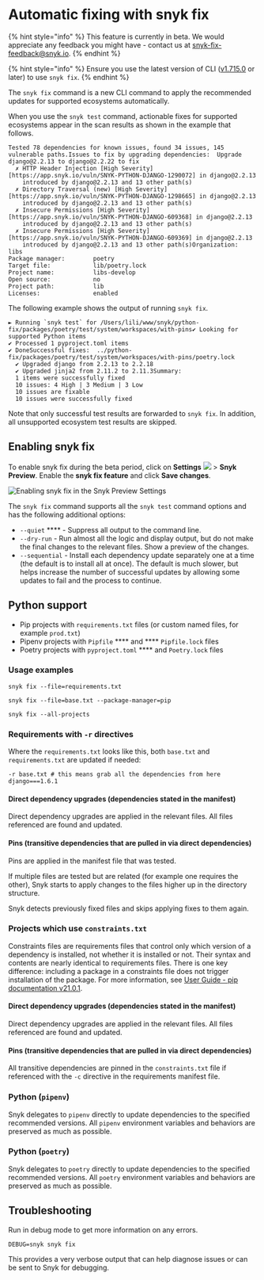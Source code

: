 # Automatic fixing with snyk fix

{% hint style="info" %}
This feature is currently in beta. We would appreciate any feedback you might have - contact us at [snyk-fix-feedback@snyk.io](mailto:snyk-fix-feedback@snyk.io).
{% endhint %}

{% hint style="info" %}
Ensure you use the latest version of CLI ([v1.715.0](https://github.com/snyk/snyk/releases/tag/v1.715.0) or later) to use `snyk fix`.
{% endhint %}

The `snyk fix` command is a new CLI command to apply the recommended updates for supported ecosystems automatically.

When you use the `snyk test` command, actionable fixes for supported ecosystems appear in the scan results as shown in the example that follows.

```
Tested 78 dependencies for known issues, found 34 issues, 145 vulnerable paths.Issues to fix by upgrading dependencies:  Upgrade django@2.2.13 to django@2.2.22 to fix
  ✗ HTTP Header Injection [High Severity][https://app.snyk.io/vuln/SNYK-PYTHON-DJANGO-1290072] in django@2.2.13
    introduced by django@2.2.13 and 13 other path(s)
  ✗ Directory Traversal (new) [High Severity][https://app.snyk.io/vuln/SNYK-PYTHON-DJANGO-1298665] in django@2.2.13
    introduced by django@2.2.13 and 13 other path(s)
  ✗ Insecure Permissions [High Severity][https://app.snyk.io/vuln/SNYK-PYTHON-DJANGO-609368] in django@2.2.13
    introduced by django@2.2.13 and 13 other path(s)
  ✗ Insecure Permissions [High Severity][https://app.snyk.io/vuln/SNYK-PYTHON-DJANGO-609369] in django@2.2.13
    introduced by django@2.2.13 and 13 other path(s)Organization:           libs
Package manager:        poetry
Target file:            lib/poetry.lock
Project name:           libs-develop
Open source:            no
Project path:           lib
Licenses:               enabled
```

The following example shows the output of running `snyk fix`.

```
► Running `snyk test` for /Users/lili/www/snyk/python-fix/packages/poetry/test/system/workspaces/with-pins✔ Looking for supported Python items
✔ Processed 1 pyproject.toml items
✔ DoneSuccessful fixes:  ../python-fix/packages/poetry/test/system/workspaces/with-pins/poetry.lock
  ✔ Upgraded django from 2.2.13 to 2.2.18
  ✔ Upgraded jinja2 from 2.11.2 to 2.11.3Summary:
  1 items were successfully fixed
  10 issues: 4 High | 3 Medium | 3 Low
  10 issues are fixable
  10 issues were successfully fixed
```

Note that only successful test results are forwarded to `snyk fix`. In addition, all unsupported ecosystem test results are skipped.

## Enabling snyk fix

To enable snyk fix during the beta period, click on **Settings** ![](../../.gitbook/assets/cog\_icon.png) > **Snyk Preview**. Enable the **snyk fix feature** and click **Save changes**.

![Enabling snyk fix in the Snyk Preview Settings](../../.gitbook/assets/cleanshot\_2021-07-02\_at\_11.39.43\_2x.png)

The `snyk fix` command supports all the `snyk test` command options and has the following additional options:

* `--quiet` **** - Suppress all output to the command line.
* `--dry-run` - Run almost all the logic and display output, but do not make the final changes to the relevant files. Show a preview of the changes.
* `--sequential` - Install each dependency update separately one at a time (the default is to install all at once). The default is much slower, but helps increase the number of successful updates by allowing some updates to fail and the process to continue.

## Python support

* Pip projects with `requirements.txt` files (or custom named files, for example `prod.txt`)
* Pipenv projects with `Pipfile` **** and **** `Pipfile.lock` files
* Poetry projects with `pyproject.toml` **** and `Poetry.lock` files

### Usage examples

`snyk fix --file=requirements.txt`

`snyk fix --file=base.txt --package-manager=pip`

`snyk fix --all-projects`

### Requirements with `-r` directives

Where the `requirements.txt` looks like this, both `base.txt` and `requirements.txt` are updated if needed:

```
-r base.txt # this means grab all the dependencies from here
django===1.6.1
```

#### **Direct dependency upgrades (dependencies stated in the manifest)**

Direct dependency upgrades are applied in the relevant files. All files referenced are found and updated.

#### **Pins (transitive dependencies that are pulled in via direct dependencies)**

Pins are applied in the manifest file that was tested.

If multiple files are tested but are related (for example one requires the other), Snyk starts to apply changes to the files higher up in the directory structure.

Snyk detects previously fixed files and skips applying fixes to them again.

### Projects which use `constraints.txt`

Constraints files are requirements files that control only which version of a dependency is installed, not whether it is installed or not. Their syntax and contents are nearly identical to requirements files. There is one key difference: including a package in a constraints file does not trigger installation of the package. For more information, see [User Guide - pip documentation v21.0.1](https://pip.pypa.io/en/stable/user\_guide/#constraints-files).

#### **Direct dependency upgrades (dependencies stated in the manifest)**

Direct dependency upgrades are applied in the relevant files. All files referenced are found and updated.

#### **Pins (transitive dependencies that are pulled in via direct dependencies)**

All transitive dependencies are pinned in the `constraints.txt` file if referenced with the `-c` directive in the requirements manifest file.

### Python (`pipenv`)

Snyk delegates to `pipenv` directly to update dependencies to the specified recommended versions. All `pipenv` environment variables and behaviors are preserved as much as possible.

### Python (`poetry`)

Snyk delegates to `poetry` directly to update dependencies to the specified recommended versions. All `poetry` environment variables and behaviors are preserved as much as possible.

## Troubleshooting

Run in debug mode to get more information on any errors.

```
DEBUG=snyk snyk fix
```

This provides a very verbose output that can help diagnose issues or can be sent to Snyk for debugging.
